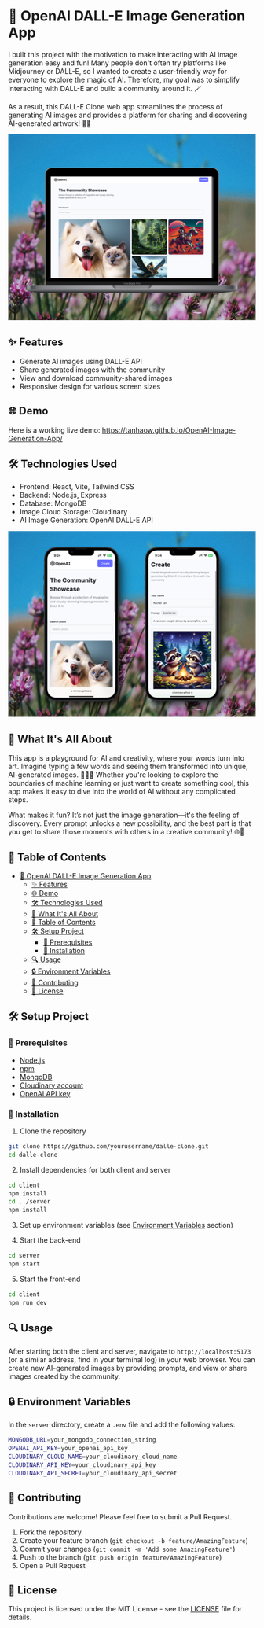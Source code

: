 # 🌟 OpenAI DALL-E Image Generation App

I built this project with the motivation to make interacting with AI image generation easy and fun! Many people don't often try platforms like Midjourney or DALL-E, so I wanted to create a user-friendly way for everyone to explore the magic of AI. Therefore, my goal was to simplify interacting with DALL-E and build a community around it. 🪄

As a result, this DALL-E Clone web app streamlines the process of generating AI images and provides a platform for sharing and discovering AI-generated artwork! 🎨✨

![Laptop Demo](laptop_demo.png)
## ✨ Features

- Generate AI images using DALL-E API
- Share generated images with the community
- View and download community-shared images
- Responsive design for various screen sizes

## 🌐 Demo
Here is a working live demo: 
https://tanhaow.github.io/OpenAI-Image-Generation-App/

## 🛠️ Technologies Used
- Frontend: React, Vite, Tailwind CSS
- Backend: Node.js, Express
- Database: MongoDB
- Image Cloud Storage: Cloudinary
- AI Image Generation: OpenAI DALL-E API

![Phone Demo](phone_demo.png)

## 📝 What It's All About
This app is a playground for AI and creativity, where your words turn into art. Imagine typing a few words and seeing them transformed into unique, AI-generated images. 🧑‍🎨✨ Whether you're looking to explore the boundaries of machine learning or just want to create something cool, this app makes it easy to dive into the world of AI without any complicated steps.

What makes it fun? It’s not just the image generation—it's the feeling of discovery. Every prompt unlocks a new possibility, and the best part is that you get to share those moments with others in a creative community! 🌐🎉



## 📖 Table of Contents
- [🌟 OpenAI DALL-E Image Generation App](#-openai-dall-e-image-generation-app)
  - [✨ Features](#-features)
  - [🌐 Demo](#-demo)
  - [🛠️ Technologies Used](#️-technologies-used)
  - [📝 What It's All About](#-what-its-all-about)
  - [📖 Table of Contents](#-table-of-contents)
  - [🛠️ Setup Project](#️-setup-project)
    - [🍴 Prerequisites](#-prerequisites)
    - [🚀 Installation](#-installation)
  - [🔍 Usage](#-usage)
  - [🔒 Environment Variables](#-environment-variables)
  - [🤝 Contributing](#-contributing)
  - [📄 License](#-license)



## 🛠️ Setup Project
### 🍴 Prerequisites

- [Node.js](https://nodejs.org/)
- [npm](https://www.npmjs.com/)
- [MongoDB](https://www.mongodb.com/)
- [Cloudinary account](https://cloudinary.com/)
- [OpenAI API key](https://openai.com/)


### 🚀 Installation
1. Clone the repository
```bash
git clone https://github.com/yourusername/dalle-clone.git
cd dalle-clone
```

2. Install dependencies for both client and server
```bash
cd client
npm install
cd ../server
npm install
```

3. Set up environment variables (see [Environment Variables](#environment-variables) section)

4. Start the back-end
```bash
cd server
npm start
```

5. Start the front-end
```bash
cd client
npm run dev
```

## 🔍 Usage
After starting both the client and server, navigate to `http://localhost:5173` (or a similar address, find in your terminal log) in your web browser. You can create new AI-generated images by providing prompts, and view or share images created by the community.




## 🔒 Environment Variables

In the `server` directory, create a `.env` file and add the following values:
```bash
MONGODB_URL=your_mongodb_connection_string
OPENAI_API_KEY=your_openai_api_key
CLOUDINARY_CLOUD_NAME=your_cloudinary_cloud_name
CLOUDINARY_API_KEY=your_cloudinary_api_key
CLOUDINARY_API_SECRET=your_cloudinary_api_secret
```

## 🤝 Contributing

Contributions are welcome! Please feel free to submit a Pull Request.

1. Fork the repository
2. Create your feature branch (`git checkout -b feature/AmazingFeature`)
3. Commit your changes (`git commit -m 'Add some AmazingFeature'`)
4. Push to the branch (`git push origin feature/AmazingFeature`)
5. Open a Pull Request


## 📄 License
This project is licensed under the MIT License - see the [LICENSE](LICENSE) file for details.
